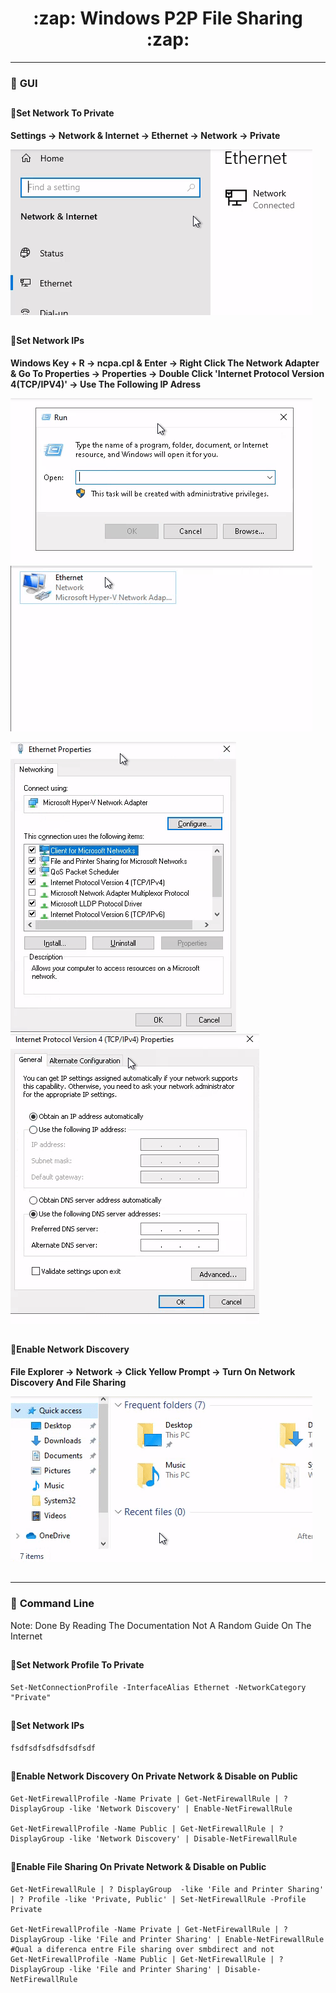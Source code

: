 <h1 align="center">:zap: Windows P2P File Sharing :zap:</h1>

 - - -

### :large_blue_diamond: **GUI**

##

#### :small_orange_diamond:**Set Network To Private**

**Settings -> Network & Internet -> Ethernet -> Network -> Private**

![](gifs/Network_to_Private.gif)

##

#### :small_orange_diamond:**Set Network IPs**
**Windows Key + R -> ncpa.cpl & Enter -> Right Click The Network Adapter & Go To Properties -> Properties -> Double Click 'Internet Protocol Version 4(TCP/IPV4)' -> Use The Following IP Adress**

![](gifs/W+R_ncpa.cpl.gif)
![](gifs/Ethernet_Properties.gif)

![](gifs/IPV4_Properties.gif)
![](gifs/IPV4_Properties_2.gif)

##

#### :small_orange_diamond:Enable Network Discovery
**File Explorer -> Network -> Click Yellow Prompt -> Turn On Network Discovery And File Sharing**

![](gifs/TurnOn_NetworkShare.gif)

##



---

### :large_blue_diamond: **Command Line**
Note: Done By Reading The Documentation Not A Random Guide On The Internet

##

#### :small_orange_diamond:**Set Network Profile To Private**
```shell
Set-NetConnectionProfile -InterfaceAlias Ethernet -NetworkCategory "Private"
```

##

#### :small_orange_diamond:**Set Network IPs**
```shell
fsdfsdfsdfsdfsdfsdf
```

##

#### :small_orange_diamond:**Enable Network Discovery On Private Network & Disable on Public**
```shell
Get-NetFirewallProfile -Name Private | Get-NetFirewallRule | ? DisplayGroup -like 'Network Discovery' | Enable-NetFirewallRule

Get-NetFirewallProfile -Name Public | Get-NetFirewallRule | ? DisplayGroup -like 'Network Discovery' | Disable-NetFirewallRule
```
##

#### :small_orange_diamond:**Enable File Sharing On Private Network & Disable on Public**
```shell
Get-NetFirewallRule | ? DisplayGroup  -like 'File and Printer Sharing' | ? Profile -like 'Private, Public' | Set-NetFirewallRule -Profile Private

Get-NetFirewallProfile -Name Private | Get-NetFirewallRule | ? DisplayGroup -like 'File and Printer Sharing' | Enable-NetFirewallRule
#Qual a diferenca entre File sharing over smbdirect and not
Get-NetFirewallProfile -Name Public | Get-NetFirewallRule | ? DisplayGroup -like 'File and Printer Sharing' | Disable-NetFirewallRule
```
